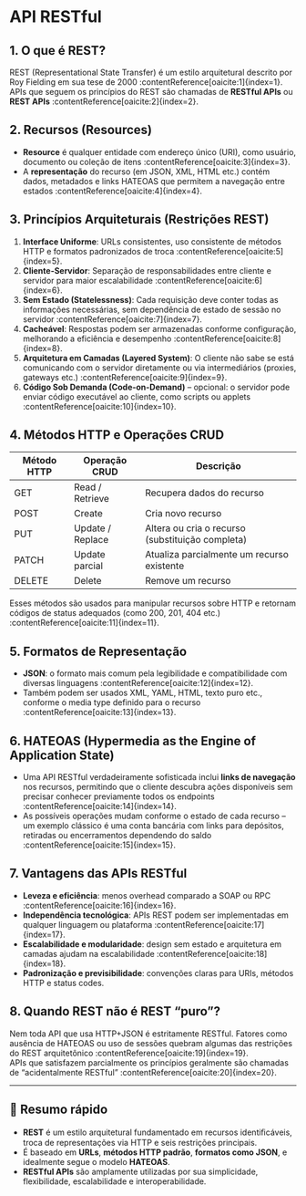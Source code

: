 # API RESTful

## 1. O que é REST?

REST (Representational State Transfer) é um estilo arquitetural descrito por Roy Fielding em sua tese de 2000 :contentReference[oaicite:1]{index=1}. APIs que seguem os princípios do REST são chamadas de **RESTful APIs** ou **REST APIs** :contentReference[oaicite:2]{index=2}.

## 2. Recursos (Resources)

- **Resource** é qualquer entidade com endereço único (URI), como usuário, documento ou coleção de itens :contentReference[oaicite:3]{index=3}.
- A **representação** do recurso (em JSON, XML, HTML etc.) contém dados, metadados e links HATEOAS que permitem a navegação entre estados :contentReference[oaicite:4]{index=4}.

## 3. Princípios Arquiteturais (Restrições REST)

1. **Interface Uniforme**: URLs consistentes, uso consistente de métodos HTTP e formatos padronizados de troca :contentReference[oaicite:5]{index=5}.
2. **Cliente-Servidor**: Separação de responsabilidades entre cliente e servidor para maior escalabilidade :contentReference[oaicite:6]{index=6}.
3. **Sem Estado (Statelessness)**: Cada requisição deve conter todas as informações necessárias, sem dependência de estado de sessão no servidor :contentReference[oaicite:7]{index=7}.
4. **Cacheável**: Respostas podem ser armazenadas conforme configuração, melhorando a eficiência e desempenho :contentReference[oaicite:8]{index=8}.
5. **Arquitetura em Camadas (Layered System)**: O cliente não sabe se está comunicando com o servidor diretamente ou via intermediários (proxies, gateways etc.) :contentReference[oaicite:9]{index=9}.
6. **Código Sob Demanda (Code-on-Demand)** – opcional: o servidor pode enviar código executável ao cliente, como scripts ou applets :contentReference[oaicite:10]{index=10}.

## 4. Métodos HTTP e Operações CRUD

| Método HTTP | Operação CRUD        | Descrição                                          |
|-------------|-----------------------|----------------------------------------------------|
| GET         | Read / Retrieve       | Recupera dados do recurso                          |
| POST        | Create                | Cria novo recurso                                  |
| PUT         | Update / Replace      | Altera ou cria o recurso (substituição completa)   |
| PATCH       | Update parcial        | Atualiza parcialmente um recurso existente         |
| DELETE      | Delete                | Remove um recurso                                  |

Esses métodos são usados para manipular recursos sobre HTTP e retornam códigos de status adequados (como 200, 201, 404 etc.) :contentReference[oaicite:11]{index=11}.

## 5. Formatos de Representação

- **JSON**: o formato mais comum pela legibilidade e compatibilidade com diversas linguagens :contentReference[oaicite:12]{index=12}.
- Também podem ser usados XML, YAML, HTML, texto puro etc., conforme o media type definido para o recurso :contentReference[oaicite:13]{index=13}.

## 6. HATEOAS (Hypermedia as the Engine of Application State)

- Uma API RESTful verdadeiramente sofisticada inclui **links de navegação** nos recursos, permitindo que o cliente descubra ações disponíveis sem precisar conhecer previamente todos os endpoints :contentReference[oaicite:14]{index=14}.
- As possíveis operações mudam conforme o estado de cada recurso – um exemplo clássico é uma conta bancária com links para depósitos, retiradas ou encerramentos dependendo do saldo :contentReference[oaicite:15]{index=15}.

## 7. Vantagens das APIs RESTful

- **Leveza e eficiência**: menos overhead comparado a SOAP ou RPC :contentReference[oaicite:16]{index=16}.
- **Independência tecnológica**: APIs REST podem ser implementadas em qualquer linguagem ou plataforma :contentReference[oaicite:17]{index=17}.
- **Escalabilidade e modularidade**: design sem estado e arquitetura em camadas ajudam na escalabilidade :contentReference[oaicite:18]{index=18}.
- **Padronização e previsibilidade**: convenções claras para URIs, métodos HTTP e status codes.

## 8. Quando REST não é REST “puro”?

Nem toda API que usa HTTP+JSON é estritamente RESTful. Fatores como ausência de HATEOAS ou uso de sessões quebram algumas das restrições do REST arquitetônico :contentReference[oaicite:19]{index=19}.  
APIs que satisfazem parcialmente os princípios geralmente são chamadas de “acidentalmente RESTful” :contentReference[oaicite:20]{index=20}.

---

## 📄 Resumo rápido

- **REST** é um estilo arquitetural fundamentado em recursos identiﬁcáveis, troca de representações via HTTP e seis restrições principais.
- É baseado em **URLs**, **métodos HTTP padrão**, **formatos como JSON**, e idealmente segue o modelo **HATEOAS**.
- **RESTful APIs** são amplamente utilizadas por sua simplicidade, flexibilidade, escalabilidade e interoperabilidade.